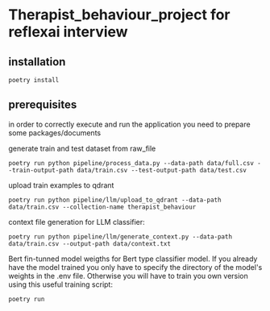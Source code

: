# Therapist_behaviour_project for reflexai interview

## installation 

```
poetry install
```

## prerequisites

in order to correctly execute and run the application you need to prepare some packages/documents

generate train and test dataset from raw_file
```
poetry run python pipeline/process_data.py --data-path data/full.csv --train-output-path data/train.csv --test-output-path data/test.csv
```

upload train examples to qdrant
```
poetry run python pipeline/llm/upload_to_qdrant --data-path data/train.csv --collection-name therapist_behaviour
```

context file generation for LLM classifier:
```
poetry run python pipeline/llm/generate_context.py --data-path data/train.csv --output-path data/context.txt
```
Bert fin-tunned model weigths for Bert type classifier model. If you already have the model trained you only have to specify the directory of the model's weights in the .env file. Otherwise you will have to train you own version using this useful training script:
```
poetry run 
```